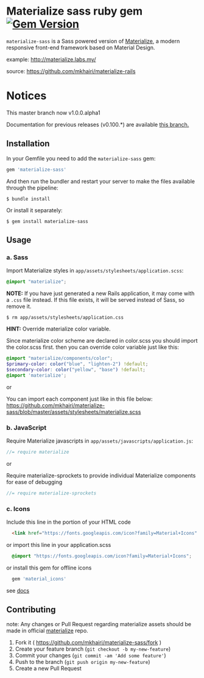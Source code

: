# Materialize sass ruby gem [![Gem Version](https://badge.fury.io/rb/materialize-sass.svg)](http://badge.fury.io/rb/materialize-sass)

`materialize-sass` is a Sass powered version of [Materialize](http://materializecss.com), a modern responsive front-end framework based on Material Design.

example: http://materialize.labs.my/ 

source: https://github.com/mkhairi/materialize-rails

# Notices
This master branch now v1.0.0.alpha1

Documentation for previous releases (v0.100.*) are available [this branch.](https://github.com/mkhairi/materialize-sass/tree/v0.100)

## Installation

In your Gemfile you need to add the `materialize-sass` gem:

```ruby
gem 'materialize-sass'
```


And then run the bundler and restart your server to make the files available through the pipeline:

```console
$ bundle install
```

Or install it separately:

```console
$ gem install materialize-sass
```

## Usage

### a. Sass

Import Materialize styles in `app/assets/stylesheets/application.scss`:

```scss
@import "materialize";
```

**NOTE:** If you have just generated a new Rails application, it  may come with a `.css` file instead. If this file exists, it will be served instead of Sass, so remove it.

```console
$ rm app/assets/stylesheets/application.css
```

**HINT:** Override materialize color variable.

Since materialize color scheme are declared in color.scss you should import the color.scss first. then you can override color variable just like this:

```scss
@import "materialize/components/color";
$primary-color: color("blue", "lighten-2") !default;
$secondary-color: color("yellow", "base") !default;
@import 'materialize';
```

or

You can import each component just like in this file below:
https://github.com/mkhairi/materialize-sass/blob/master/assets/stylesheets/materialize.scss

### b. JavaScript

Require Materialize javascripts in `app/assets/javascripts/application.js`:

```js
//= require materialize
```

or 

Require materialize-sprockets to provide individual Materialize components for ease of debugging

```js
//= require materialize-sprockets
```

### c. Icons

Include this line in the portion of your HTML code

```html
  <link href="https://fonts.googleapis.com/icon?family=Material+Icons" rel="stylesheet"> 
```

or import this line in your application.scss

```css
  @import "https://fonts.googleapis.com/icon?family=Material+Icons";
```

or install this gem for offline icons

```ruby
  gem 'material_icons' 
```

see [docs](https://github.com/Angelmmiguel/material_icons)

## Contributing
note: Any changes or Pull Request regarding materialize assets should be made in official [materialize](https://github.com/Dogfalo/materialize) repo.

1. Fork it ( https://github.com/mkhairi/materialize-sass/fork )
2. Create your feature branch (`git checkout -b my-new-feature`)
3. Commit your changes (`git commit -am 'Add some feature'`)
4. Push to the branch (`git push origin my-new-feature`)
5. Create a new Pull Request
